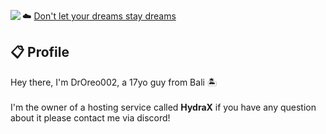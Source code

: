 <a href="https://discord.com/users/335988287913066498"><img align="left" src="https://lanyard-profile-readme.vercel.app/api/335988287913066498?bg=23283d&borderRadius=8px"/></a>

☁️ <a href="https://youtube.com/watch?v=KxGRhd_iWuE">Don't let your dreams stay dreams</a>

## 📋 Profile

Hey there, I'm DrOreo002, a 17yo guy from Bali 🏝 <br/><br/>I'm the owner of a hosting service called **HydraX** if you have any question about it please contact me via discord!
